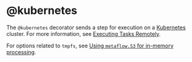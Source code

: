 # @kubernetes

The `@kubernetes` decorator sends a step for execution on a [Kubernetes](https://kubernetes.io) cluster. For more information, see [Executing Tasks Remotely](/scaling/remote-tasks/introduction).

For options related to `tmpfs`, see [Using `metaflow.S3` for in-memory processing](/scaling/data#using-metaflows3-for-in-memory-processing).

<!-- WARNING: THIS FILE WAS AUTOGENERATED! DO NOT EDIT! Instead, edit the notebook w/the location & name as this file. -->


<DocSection type="decorator" name="kubernetes" module="metaflow" show_import="True" heading_level="3" link="https://github.com/Netflix/metaflow/tree/master/metaflow/plugins/kubernetes/kubernetes_decorator.py#L38">
<SigArgSection>
<SigArg name="..." />
</SigArgSection>
<Description summary="Specifies that this step should execute on Kubernetes." />
<ParamSection name="Parameters">
	<Parameter name="cpu" type="int, default: 1" desc="Number of CPUs required for this step. If `@resources` is\nalso present, the maximum value from all decorators is used." />
	<Parameter name="memory" type="int, default: 4096" desc="Memory size (in MB) required for this step. If\n`@resources` is also present, the maximum value from all decorators is\nused." />
	<Parameter name="disk" type="int, default: 10240" desc="Disk size (in MB) required for this step. If\n`@resources` is also present, the maximum value from all decorators is\nused." />
	<Parameter name="image" type="str, optional" desc="Docker image to use when launching on Kubernetes. If not specified, and\nMETAFLOW_KUBERNETES_CONTAINER_IMAGE is specified, that image is used. If\nnot, a default Docker image mapping to the current version of Python is used." />
	<Parameter name="service_account" type="str, default: METAFLOW_KUBERNETES_SERVICE_ACCOUNT" desc="Kubernetes service account to use when launching pod in Kubernetes." />
	<Parameter name="namespace" type="str, default: METAFLOW_KUBERNETES_NAMESPACE" desc="Kubernetes namespace to use when launching pod in Kubernetes." />
	<Parameter name="secrets" type="List[str], optional" desc="Kubernetes secrets to use when launching pod in Kubernetes. These\nsecrets are in addition to the ones defined in `METAFLOW_KUBERNETES_SECRETS`\nin Metaflow configuration." />
	<Parameter name="tolerations" type="List[str], default: METAFLOW_KUBERNETES_TOLERATIONS" desc="Kubernetes tolerations to use when launching pod in Kubernetes." />
	<Parameter name="use_tmpfs: bool, default: False" desc="This enables an explicit tmpfs mount for this step." />
	<Parameter name="tmpfs_tempdir: bool, default: True" desc="sets METAFLOW_TEMPDIR to tmpfs_path if set for this step." />
	<Parameter name="tmpfs_size: int, optional" desc="The value for the size (in MiB) of the tmpfs mount for this step.\nThis parameter maps to the `--tmpfs` option in Docker. Defaults to 50% of the\nmemory allocated for this step." />
	<Parameter name="tmpfs_path: string, optional" desc="Path to tmpfs mount for this step. Defaults to /metaflow_temp." />
	<Parameter name="persistent_volume_claims: Dict[str, str], optional" desc="A map (dictionary) of persistent volumes to be mounted to the pod for this step. The map is from persistent\nvolumes to the path to which the volume is to be mounted, e.g., `{'pvc-name': '/path/to/mount/on'}`." />
</ParamSection>
</DocSection>

